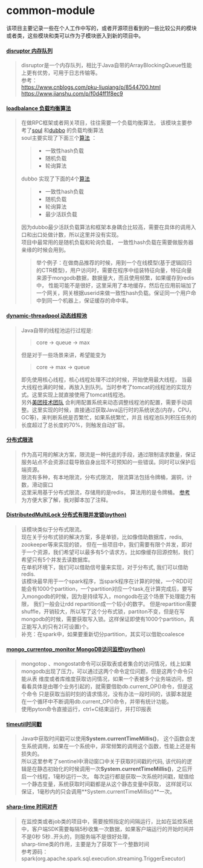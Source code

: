 # common-module #

该项目主要记录一些在个人工作中写的，或者开源项目看到的一些比较公共的模块或者类，这些模块和类可以作为子模块嵌入到新的项目中。


#### [disruptor 内存队列](https://github.com/zhaoyb/common-module/tree/master/disruptor)
> disruptor是一个内存队列，相比于Java自带的ArrayBlockingQueue性能上更有优势，可用于日志传输等。<br>
> 参考：<br>
> https://www.cnblogs.com/pku-liuqiang/p/8544700.html <br>
> https://www.jianshu.com/p/f0d4ff1f8ec9
>


#### [loadbalance 负载均衡算法](https://github.com/zhaoyb/common-module/tree/master/loadbalance)
> 在做RPC框架或者网关项目，往往需要一个负载均衡算法， 该模块主要参考了[soul](https://github.com/Dromara/soul) 和[dubbo](https://github.com/apache/dubbo) 的负载均衡算法 <br>
> soul主要实现了下面三个[算法](https://github.com/Dromara/soul/tree/master/soul-plugin/soul-plugin-divide/src/main/java/org/dromara/soul/plugin/divide/balance) ： 
>> - 一致性hash负载
>> - 随机负载
>> - 轮询算法
>
> dubbo 实现了下面的4个[算法](https://github.com/apache/dubbo/tree/master/dubbo-cluster/src/main/java/org/apache/dubbo/rpc/cluster/loadbalance) 
>> - 一致性hash负载
>> - 随机负载
>> - 轮询算法
>> - 最少活跃负载
>
> 因为dubbo最少活跃负载算法和框架本身耦合比较高，需要在具体的调用入口和出口处做计数，所以这里并没有实现。 <br>
> 项目中最常用的是随机负载和轮询负载， 一致性hash负载在需要做服务器亲缘的时候会用到。<br>
>> 举个例子：在做商品推荐的时候，用到一个在线模型(基于逻辑回归的CTR模型)，用户访问时，需要在程序中组装特征向量，特征向量来源于mongodb数据，数据量大，而且使用频繁，如果缓存到redis中，
>> 性能可能不是很好，这里采用了本地缓存，然后在应用前端加了一个网关，网关根据userid来做一致性hash负载。保证同一个用户命中到同一个机器上，保证缓存的命中率。


#### [dynamic-threadpool 动态线程池](https://github.com/zhaoyb/common-module/tree/master/dynamic-threadpool)
> Java自带的线程池运行过程是:
>>core -> queue -> max
>
>但是对于一些场景来讲，希望能变为
>> core -> max -> queue
>
> 即先使用核心线程，核心线程处理不过的时候，开始使用最大线程，
> 当最大线程也满的时候，再放入到队列。当时参考了tomcat的线程池的实现方式。这里实现上就直接使用了tomcat线程池。<br>
> 另外[美团技术团队](https://tech.meituan.com/2020/04/02/java-pooling-pratice-in-meituan.html) 会利用配置系统来动态调整线程池的配置，需要手动调整。这里实现的时候，直接通过获取Java运行时的系统状态(内存，CPU，GC等)，来判断系统是否繁忙，如果系统繁忙，并且
> 线程池队列积压任务的长度超过了总长度的70%，则触发自动扩容。

#### [分布式限流](https://github.com/zhaoyb/common-module/tree/master/rate_limiter)
> 作为高可用的解决方案，限流是一种托底的手段，通过限制请求数量，保证服务站点不会资源过载导致自身出现不可预知的一些错误。同时可以保护后端资源。 <br>
> 限流有多种，有本地限流，分布式限流， 限流算法包括令牌桶，漏铜，计数，滑动窗口 <br>
> 这里采用基于分布式限流，存储用的是redis， 算法用的是令牌桶。 
> [参考](https://mp.weixin.qq.com/s/qb3rg_ZpcMcvyaIRsvc1fw) 为方便大家了解，我对脚本加了注释。 

#### [DistributedMultiLock 分布式有限并发锁(python)](https://github.com/zhaoyb/common-module/tree/master/distributedmultilock)
> 该模块类似于分布式限流。 <br>
> 现在关于分布式锁的解决方案，多是单锁，比如像借助数据库，redis, zookeeper等来实现的锁， 
> 但在一些项目中，我们需要有限个并发，即对于一个资源，我们希望可以最多有5个请求方。比如像缓存回源控制，我们希望只有5个并发去读数据库。<br>
> 在单机环境下，我们可以借助信号量来实现，对于分布式, 我们可以借助redis.<br>
> 该模块最早用于一个spark程序，当spark程序在计算的时候，一个RDD可能会有1000个partition，一个partition对应一个task,在计算完成后，要写入mongodb的时候，因为是持续写入，mongodb在这个场景下处理能力有限，
> 我们一般会让rdd repartition成一个较小的数字。 但是repartition需要shuffle，开销较大，所以写了这个分布式锁，partiton不变，但是在写mongodb的时候，需要获取写入锁。这样保证即使有1000个partition，真正能写入的只有2(可设置)个。<br>
> 补充：在spark中，如果要重新切分partition，其实可以借助coalesce
> 

#### [mongo_currentop_monitor MongoDB访问监控(python)](https://github.com/zhaoyb/common-module/tree/master/mongo_currentop_monitor)
> mongotop 、mongostat命令可以获取表或者集合的访问情况，线上如果mongodb出现了压力，可以通过这两个命令定位问题，但是这两个命令只能从表
> 维度或者库维度获取访问情况，如果一个表被多个业务端访问，想看看具体是由哪个业务引起的，就需要借助db.current_OP()命令，但是这个命令
> 只是获取当前时刻的请求情况，没有办法一段时间的，该脚本就是在一个循环中不断调用db.current_OP()命令，并带有统计功能。<br>
> 使用pyton命令直接运行，ctrl+C结束运行，并打印报表

#### [timeutil时间戳](https://github.com/zhaoyb/common-module/tree/master/timeutil)
> Java中获取时间戳可以使用**System.currentTimeMillis()**， 这个函数会发生系统调用，如果在一个系统中，非常频繁的调用这个函数，性能上还是有损失的。 <br>
> 所以这里参考了sentinel中滑动窗口中关于获取时间戳的代码, 该代码的逻辑是在静态初始化的时候调用一次**System.currentTimeMillis()**，之后开启一个线程，1毫秒运行一次。
> 每次运行都是获取一次系统时间戳，赋值给一个静态变量，系统获取时间戳都是从这个静态变量中获取， 这样就可以保证，1毫秒内的只会调用**System.currentTimeMillis()**一次。 


#### [sharp-time 时间对齐](https://github.com/zhaoyb/common-module/tree/master/sharp-time)
> 在监控类或者job类的项目中，需要按照指定的间隔运行，比如在监控系统中，客户端SDK需要每隔5秒收集一次数据，如果客户端运行的开始时间并不是0秒 5秒..开头的，则服务端不是很好处理， <br>
> sharp-time类的作用，主要是为了获取下一个整数时间<br>
> 参考源码：spark(org.apache.spark.sql.execution.streaming.TriggerExecutor)



